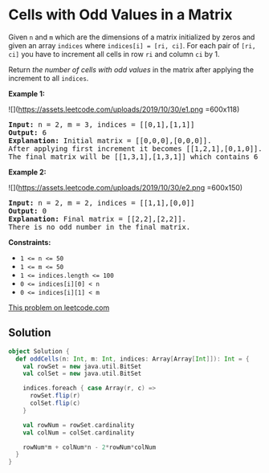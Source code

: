 # Cells with Odd Values in a Matrix

Given `n` and `m` which are the dimensions of a matrix initialized by zeros and
given an array `indices` where `indices[i] = [ri, ci]`. For each pair of `[ri,
ci]` you have to increment all cells in row `ri` and column `ci` by 1.

Return _the number of cells with odd values_ in the matrix after applying the
increment to all `indices`.

**Example 1:**

![](https://assets.leetcode.com/uploads/2019/10/30/e1.png =600x118)
<pre>
<strong>Input:</strong> n = 2, m = 3, indices = [[0,1],[1,1]]
<strong>Output:</strong> 6
<strong>Explanation:</strong> Initial matrix = [[0,0,0],[0,0,0]].
After applying first increment it becomes [[1,2,1],[0,1,0]].
The final matrix will be [[1,3,1],[1,3,1]] which contains 6 odd numbers.
</pre>

**Example 2:**

![](https://assets.leetcode.com/uploads/2019/10/30/e2.png =600x150)

<pre>
<strong>Input:</strong> n = 2, m = 2, indices = [[1,1],[0,0]]
<strong>Output:</strong> 0
<strong>Explanation:</strong> Final matrix = [[2,2],[2,2]].
There is no odd number in the final matrix.
</pre>

**Constraints:**

* `1 <= n <= 50`
* `1 <= m <= 50`
* `1 <= indices.length <= 100`
* `0 <= indices[i][0] < n`
* `0 <= indices[i][1] < m`

[This problem on leetcode.com](https://leetcode.com/problems/cells-with-odd-values-in-a-matrix/)

## Solution

```scala
object Solution {
  def oddCells(n: Int, m: Int, indices: Array[Array[Int]]): Int = {
    val rowSet = new java.util.BitSet
    val colSet = new java.util.BitSet

    indices.foreach { case Array(r, c) =>
      rowSet.flip(r)
      colSet.flip(c)
    }

    val rowNum = rowSet.cardinality
    val colNum = colSet.cardinality

    rowNum*m + colNum*n - 2*rowNum*colNum
  }
}

```
